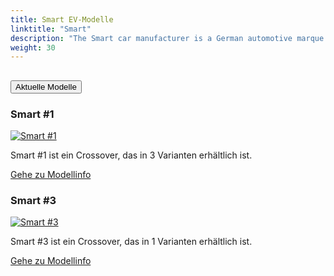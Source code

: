 ```yaml
---
title: Smart EV-Modelle
linktitle: "Smart"
description: "The Smart car manufacturer is a German automotive marque that produces small electric vehicles. It is a joint venture between Mercedes-Benz AG and Zhejiang Geely Holding Group, established in 2019. The venture is headquartered in Ningbo, China, and aims to produce Smart-badged cars in China to be marketed globally."
weight: 30
---
```

<!-- markdownlint-disable MD033 -->
<!-- markdownlint-disable MD010 -->


<div class="accordion" id="accordionPanelsStayOpenExample">
    <div class="accordion-item">
        <h2 class="accordion-header">
            <button class="accordion-button" type="button" data-bs-toggle="collapse" data-bs-target="#panelsStayOpen-collapseOne" aria-expanded="true" aria-controls="panelsStayOpen-collapseOne">
                        Aktuelle Modelle
            </button>
        </h2>
        <div id="panelsStayOpen-collapseOne" class="accordion-collapse collapse show">
            <div class="accordion-body">
    <div class="container p-3 mb-4 bg-body-tertiary rounded border">
        <h3>Smart #1</h3>
        <div class="row">
            <div class="col col-12 col-md-6">
                <a href="hash1">
                    <img src="https://media.evkx.net/multimedia/models/smart/#1/#1_brabus/main_1_st.jpg" class="img-fluid" alt="Smart #1" >
                </a>
            </div>
            <div class="col col-12 col-md-6"><p>
Smart #1 ist ein Crossover, das in 3 Varianten erhältlich ist.
</p>
	<a href="hash1/" class="btn btn-outline-primary" role="button">Gehe zu Modellinfo</a>
		</div>
	</div>
</div>
    <div class="container p-3 mb-4 bg-body-tertiary rounded border">
        <h3>Smart #3</h3>
        <div class="row">
            <div class="col col-12 col-md-6">
                <a href="hash3">
                    <img src="https://media.evkx.net/multimedia/models/smart/hash3/hash3_brabus/main_1_st.jpg" class="img-fluid" alt="Smart #3" >
                </a>
            </div>
            <div class="col col-12 col-md-6"><p>
Smart #3 ist ein Crossover, das in 1 Varianten erhältlich ist.
</p>
	<a href="hash3/" class="btn btn-outline-primary" role="button">Gehe zu Modellinfo</a>
		</div>
	</div>
</div>
        </div>
    </div>
</div></div>
